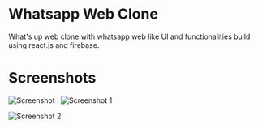 # Whatsapp Web Clone

What's up web clone with whatsapp web like UI and functionalities build using react.js and firebase.

# Screenshots
![Screenshot ](https://drive.google.com/file/d/1Y5O6iLyU7Jw54urWbtXr_2UiH76L86cn/view?usp=sharing)
:
![Screenshot 1](https://drive.google.com/file/d/115bVVMINcVD6VmHksYsFHtNZvrRTOc1o/view?usp=sharing)

![Screenshot 2](https://drive.google.com/file/d/1Ua76LvLrPxLQS5BaS1wgx7v1D1-B0XUP/view?usp=sharing)




  
